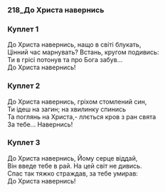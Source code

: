 ### 218_До Христа навернись
### Куплет 1
До Христа навернись, нащо в світі блукать,<br/>Цінний час марнувать? Встань, кругом подивись:<br/>Ти в грісі потонув та про Бога забув...<br/>До Христа навернись!
### Куплет 2
До Христа навернись, гріхом стомлений син,<br/>Ти ідеш на загин; на хвилинку спинись<br/>Та поглянь на Христа,- ллється кров з ран свята<br/>За тебе... Навернись!
### Куплет 3
До Христа навернись, Йому серце віддай,<br/>Він введе тебе в рай. На цей світ не дивись.<br/>Спас так тяжко страждав, за тебе умирав:<br/>До Христа навернись!

